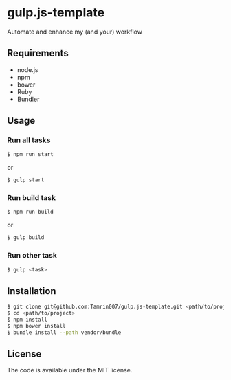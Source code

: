 # gulp.js-template

Automate and enhance my (and your) workflow

## Requirements

- node.js
- npm
- bower
- Ruby
- Bundler

## Usage

### Run all tasks

```sh
$ npm run start
```
or

```sh
$ gulp start
```

### Run build task

```sh
$ npm run build
```
or

```sh
$ gulp build
```

### Run other task

```sh
$ gulp <task>
```

## Installation

```sh
$ git clone git@github.com:Tamrin007/gulp.js-template.git <path/to/project>
$ cd <path/to/project>
$ npm install
$ npm bower install
$ bundle install --path vendor/bundle
```

## License

The code is available under the MIT license.
